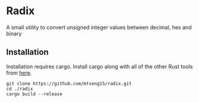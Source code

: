 # Radix
A small utility to convert unsigned integer values between decimal, hex and binary

## Installation
Installation requires cargo. Install cargo along with all of the other Rust tools from [here](https://www.rust-lang.org/tools/install).

```
git clone https://github.com/mtseng15/radix.git
cd ./radix
cargo build --release
```

